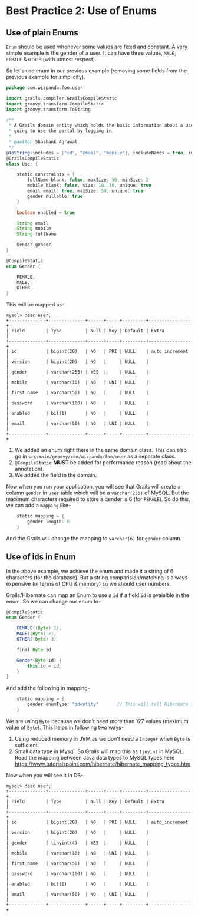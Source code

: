 # Best Practice 2: Use of Enums

## Use of plain Enums

`Enum` should be used whenever some values are fixed and constant. A very simple example is the gender of a user. It can have three
 values, `MALE`, `FEMALE` & `OTHER` (with utmost respect). 

So let's use enum in our previous example (removing some fields from the previous example for simplicity).

```groovy
package com.wizpanda.foo.user

import grails.compiler.GrailsCompileStatic
import groovy.transform.CompileStatic
import groovy.transform.ToString

/**
 * A Grails domain entity which holds the basic information about a user who is
 * going to use the portal by logging in.
 *
 * @author Shashank Agrawal
 */
@ToString(includes = ["id", "email", "mobile"], includeNames = true, includePackage = false, cache = true)
@GrailsCompileStatic
class User {

    static constraints = {
        fullName blank: false, maxSize: 50, minSize: 2
        mobile blank: false, size: 10..10, unique: true
        email email: true, maxSize: 50, unique: true
        gender nullable: true
    }

    boolean enabled = true

    String email
    String mobile
    String fullName

    Gender gender
}

@CompileStatic
enum Gender {

    FEMALE,
    MALE,
    OTHER
}
```

This will be mapped as-

```mysql based
mysql> desc user;
+--------------+--------------+------+-----+---------+----------------+
| Field        | Type         | Null | Key | Default | Extra          |
+--------------+--------------+------+-----+---------+----------------+
| id           | bigint(20)   | NO   | PRI | NULL    | auto_increment |
| version      | bigint(20)   | NO   |     | NULL    |                |
| gender       | varchar(255) | YES  |     | NULL    |                |
| mobile       | varchar(10)  | NO   | UNI | NULL    |                |
| first_name   | varchar(50)  | NO   |     | NULL    |                |
| password     | varchar(100) | NO   |     | NULL    |                |
| enabled      | bit(1)       | NO   |     | NULL    |                |
| email        | varchar(50)  | NO   | UNI | NULL    |                |
+--------------+--------------+------+-----+---------+----------------+
```

1. We added an enum right there in the same domain class. This can also go in `src/main/groovy/com/wizpanda/foo/user` as a separate class.
2. `@CompileStatic` **MUST** be added for performance reason (read about the annotation).
3. We added the field in the domain.

Now when you run your application, you will see that Grails will create a column `gender` in `user` table which will be a `varchar(255)`
of MySQL. But the maximum characters required to store a gender is 6 (for `FEMALE`). So do this, we can add a `mapping` like- 

```groovy
    static mapping = {
        gender length: 6
    }
```

And the Grails will change the mapping to `varchar(6)` for `gender` column.

## Use of ids in Enum

In the above example, we achieve the enum and made it a string of 6 characters (for the database). But a string comparision/matching is
 always expensive (in terms of CPU & memory) so we should user numbers.

Grails/Hibernate can map an Enum to use a `id` if a field `id` is avaialble in the enum. So we can change our enum to-

```groovy
@CompileStatic
enum Gender {

    FEMALE((Byte) 1),
    MALE((Byte) 2),
    OTHER((Byte) 3)

    final Byte id

    Gender(Byte id) {
        this.id = id
    }
}
```

And add the following in mapping-

```groovy
    static mapping = {
        gender enumType: "identity"       // This will tell Hibernate to use the "id" attribute
    }
```

We are using `Byte` because we don't need more than 127 values (maximum value of `Byte`). This helps in following two ways-
 
1. Using reduced memory in JVM as we don't need a `Integer` when `Byte` is sufficient.
2. Small data type in Mysql. So Grails will map this as `tinyint` in MySQL. Read the mapping between Java data types to MySQL types here https://www.tutorialspoint.com/hibernate/hibernate_mapping_types.htm

Now when you will see it in DB-

```mysql based
mysql> desc user;
+--------------+--------------+------+-----+---------+----------------+
| Field        | Type         | Null | Key | Default | Extra          |
+--------------+--------------+------+-----+---------+----------------+
| id           | bigint(20)   | NO   | PRI | NULL    | auto_increment |
| version      | bigint(20)   | NO   |     | NULL    |                |
| gender       | tinyint(4)   | YES  |     | NULL    |                |
| mobile       | varchar(10)  | NO   | UNI | NULL    |                |
| first_name   | varchar(50)  | NO   |     | NULL    |                |
| password     | varchar(100) | NO   |     | NULL    |                |
| enabled      | bit(1)       | NO   |     | NULL    |                |
| email        | varchar(50)  | NO   | UNI | NULL    |                |
+--------------+--------------+------+-----+---------+----------------+
```

